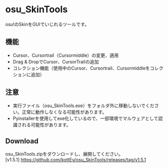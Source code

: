 # osu_SkinTools

osu!のSkinをGUIでいじれるツールです。

## 機能
- Cursor、Cursortrail（Cursormiddle）の変更、適用
- Drag & DropでCursor、CursorTrailの追加
- コレクション機能（使用中のCursor、Cursortrail、Cursormiddleをコレクションに追加）
  
## 注意
- 実行ファイル（osu_SkinTools.exe）をフォルダ外に移動しないでください。正常に動作しなくなる可能性があります。
- Pyinstallerを使用してexe化しているので、一部環境でマルウェアとして認識される可能性があります。
    
## Download
osu_SkinTools.zipをダウンロードし、展開してください。  
[v1.5.1] https://github.com/kottEy/osu_SkinTools/releases/tag/v1.5.1
